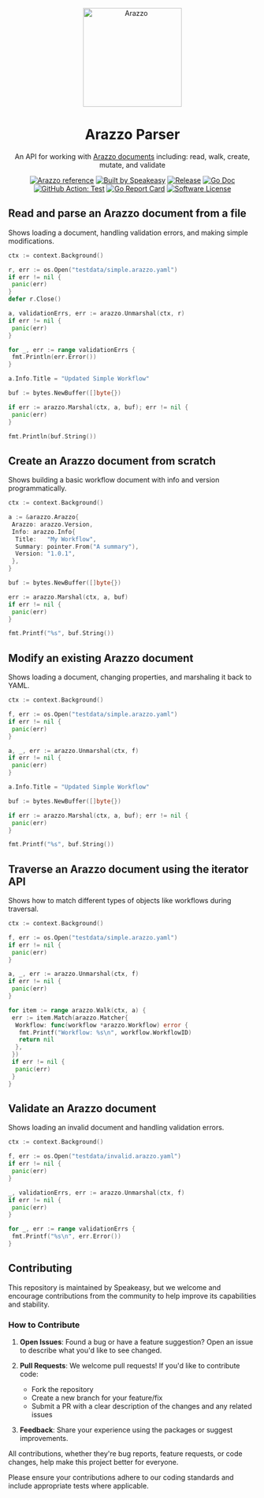 <p align="center">
  <p align="center">
    <img  width="200px" alt="Arazzo" src="https://github.com/user-attachments/assets/ded936d5-3fd9-439f-925a-a2959735b71a">
  </p>
  <h1 align="center"><b>Arazzo Parser</b></h1>
  <p align="center">An API for working with <a href="https://www.speakeasy.com/openapi/arazzo">Arazzo documents</a> including: read, walk, create, mutate, and validate
</p>
  <p align="center">
    <!-- Arazzo Reference badge -->
     <a href="https://speakeasy.com/"><img alt="Arazzo reference" src="https://www.speakeasy.com/assets/badges/arazzo-reference.svg" /></a>
     <!-- Built By Speakeasy Badge -->
     <a href="https://speakeasy.com/"><img alt="Built by Speakeasy" src="https://www.speakeasy.com/assets/badges/built-by-speakeasy.svg" /></a>
    <a href="https://github.com/speakeasy-api/openapi/releases/latest"><img alt="Release" src="https://img.shields.io/github/release/speakeasy-api/openapi.svg?style=for-the-badge"></a>
    <a href="https://pkg.go.dev/github.com/speakeasy-api/openapi/arazzo?tab=doc"><img alt="Go Doc" src="https://img.shields.io/badge/godoc-reference-blue.svg?style=for-the-badge"></a>
   <br />
    <a href="https://github.com/speakeasy-api/openapi/actions/workflows/test.yaml"><img alt="GitHub Action: Test" src="https://img.shields.io/github/actions/workflow/status/speakeasy-api/openapi/test.yaml?style=for-the-badge"></a>
    <a href="https://goreportcard.com/report/github.com/speakeasy-api/openapi"><img alt="Go Report Card" src="https://goreportcard.com/badge/github.com/speakeasy-api/openapi?style=for-the-badge"></a>
    <a href="/LICENSE"><img alt="Software License" src="https://img.shields.io/badge/license-MIT-blue.svg?style=for-the-badge"></a>
  </p>
</p>

<!-- START USAGE EXAMPLES -->

## Read and parse an Arazzo document from a file

Shows loading a document, handling validation errors, and making simple modifications.

```go
ctx := context.Background()

r, err := os.Open("testdata/simple.arazzo.yaml")
if err != nil {
 panic(err)
}
defer r.Close()

a, validationErrs, err := arazzo.Unmarshal(ctx, r)
if err != nil {
 panic(err)
}

for _, err := range validationErrs {
 fmt.Println(err.Error())
}

a.Info.Title = "Updated Simple Workflow"

buf := bytes.NewBuffer([]byte{})

if err := arazzo.Marshal(ctx, a, buf); err != nil {
 panic(err)
}

fmt.Println(buf.String())
```

## Create an Arazzo document from scratch

Shows building a basic workflow document with info and version programmatically.

```go
ctx := context.Background()

a := &arazzo.Arazzo{
 Arazzo: arazzo.Version,
 Info: arazzo.Info{
  Title:   "My Workflow",
  Summary: pointer.From("A summary"),
  Version: "1.0.1",
 },
}

buf := bytes.NewBuffer([]byte{})

err := arazzo.Marshal(ctx, a, buf)
if err != nil {
 panic(err)
}

fmt.Printf("%s", buf.String())
```

## Modify an existing Arazzo document

Shows loading a document, changing properties, and marshaling it back to YAML.

```go
ctx := context.Background()

f, err := os.Open("testdata/simple.arazzo.yaml")
if err != nil {
 panic(err)
}

a, _, err := arazzo.Unmarshal(ctx, f)
if err != nil {
 panic(err)
}

a.Info.Title = "Updated Simple Workflow"

buf := bytes.NewBuffer([]byte{})

if err := arazzo.Marshal(ctx, a, buf); err != nil {
 panic(err)
}

fmt.Printf("%s", buf.String())
```

## Traverse an Arazzo document using the iterator API

Shows how to match different types of objects like workflows during traversal.

```go
ctx := context.Background()

f, err := os.Open("testdata/simple.arazzo.yaml")
if err != nil {
 panic(err)
}

a, _, err := arazzo.Unmarshal(ctx, f)
if err != nil {
 panic(err)
}

for item := range arazzo.Walk(ctx, a) {
 err := item.Match(arazzo.Matcher{
  Workflow: func(workflow *arazzo.Workflow) error {
   fmt.Printf("Workflow: %s\n", workflow.WorkflowID)
   return nil
  },
 })
 if err != nil {
  panic(err)
 }
}
```

## Validate an Arazzo document

Shows loading an invalid document and handling validation errors.

```go
ctx := context.Background()

f, err := os.Open("testdata/invalid.arazzo.yaml")
if err != nil {
 panic(err)
}

_, validationErrs, err := arazzo.Unmarshal(ctx, f)
if err != nil {
 panic(err)
}

for _, err := range validationErrs {
 fmt.Printf("%s\n", err.Error())
}
```

<!-- END USAGE EXAMPLES -->

## Contributing

This repository is maintained by Speakeasy, but we welcome and encourage contributions from the community to help improve its capabilities and stability.

### How to Contribute

1. **Open Issues**: Found a bug or have a feature suggestion? Open an issue to describe what you'd like to see changed.

2. **Pull Requests**: We welcome pull requests! If you'd like to contribute code:
   - Fork the repository
   - Create a new branch for your feature/fix
   - Submit a PR with a clear description of the changes and any related issues

3. **Feedback**: Share your experience using the packages or suggest improvements.

All contributions, whether they're bug reports, feature requests, or code changes, help make this project better for everyone.

Please ensure your contributions adhere to our coding standards and include appropriate tests where applicable.
